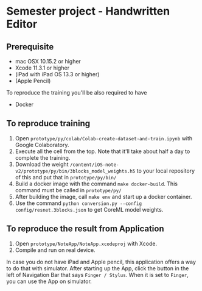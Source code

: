 # Semester project - Handwritten Editor

## Prerequisite

* mac OSX 10.15.2 or higher
* Xcode 11.3.1 or higher
* (iPad with iPad OS 13.3 or higher)
* (Apple Pencil)

To reproduce the training you'll be also required to have

* Docker

## To reproduce training

1. Open `prototype/py/colab/Colab-create-dataset-and-train.ipynb` with Google Colaboratory.
2. Execute all the cell from the top. Note that it'll take about half a day to complete the training.
3. Download the weight `/content/iOS-note-v2/prototype/py/bin/3blocks_model_weights.h5` to your local repository of this and put that in `prototype/py/bin/`
4. Build a docker image with the command `make docker-build`. This command must be called in `prototype/py/`
5. After building the image, call `make env` and start up a docker container.
6. Use the command `python conversion.py --config config/resnet.3blocks.json` to get CoreML model weights.

## To reproduce the result from Application

1. Open `prototype/NoteApp/NoteApp.xcodeproj` with Xcode.
2. Compile and run on real device.

In case you do not have iPad and Apple pencil, this application offers a way to do that with simulator. After starting up the App, click the button in the left of Navigation Bar that says `Finger / Stylus`. When it is set to `Finger`, you can use the App on simulator.

